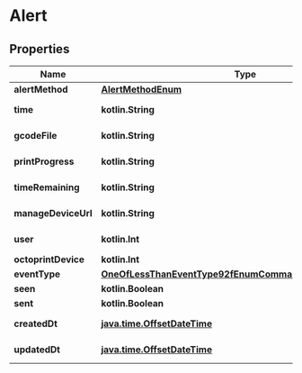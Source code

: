 
# Alert

## Properties
Name | Type | Description | Notes
------------ | ------------- | ------------- | -------------
**alertMethod** | [**AlertMethodEnum**](AlertMethodEnum.md) |  | 
**time** | **kotlin.String** |  |  [optional] [readonly]
**gcodeFile** | **kotlin.String** |  |  [optional] [readonly]
**printProgress** | **kotlin.String** |  |  [optional] [readonly]
**timeRemaining** | **kotlin.String** |  |  [optional] [readonly]
**manageDeviceUrl** | **kotlin.String** |  |  [optional] [readonly]
**user** | **kotlin.Int** |  |  [optional] [readonly]
**octoprintDevice** | **kotlin.Int** |  |  [optional]
**eventType** | [**OneOfLessThanEventType92fEnumCommaNullEnumGreaterThan**](OneOfLessThanEventType92fEnumCommaNullEnumGreaterThan.md) |  |  [optional]
**seen** | **kotlin.Boolean** |  |  [optional]
**sent** | **kotlin.Boolean** |  |  [optional]
**createdDt** | [**java.time.OffsetDateTime**](java.time.OffsetDateTime.md) |  |  [optional] [readonly]
**updatedDt** | [**java.time.OffsetDateTime**](java.time.OffsetDateTime.md) |  |  [optional] [readonly]




